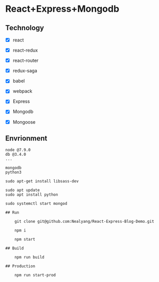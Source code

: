 # React+Express+Mongodb

## Technology
- [x] react
- [x] react-redux
- [x] react-router
- [x] redux-saga
- [x] babel
- [x] webpack
- [x] Express
- [x] Mongodb
- [x] Mongoose


## Envrionment

```
node @7.9.0
db @3.4.0
...

mongodb
python3

sudo apt-get install libsass-dev

sudo apt update
sudo apt install python

sudo systemctl start mongod

## Run

    git clone git@github.com:Nealyang/React-Express-Blog-Demo.git
    
    npm i
    
    npm start

## Build

    npm run build

## Production
    
    npm run start-prod





